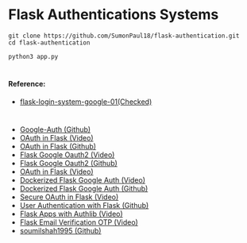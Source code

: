 # Flask Authentications Systems 
```
git clone https://github.com/SumonPaul18/flask-authentication.git
cd flask-authentication
```
```
python3 app.py
```


#
#### Reference:

- [flask-login-system-google-01(Checked)](https://github.com/SumonPaul18/flask-login-system-google-01.git)
#
- [Google-Auth (Github)](https://github.com/seunkoko/Python-Flask-Google-Auth)
- [OAuth in Flask (Video)](https://www.youtube.com/watch?v=ZCDzwYaAKCI)
- [OAuth in Flask (Github)](https://github.com/ASHIK11ab/Flask-Series/tree/OAuth-implementation)
- [Flask Google Oauth2 (Video)](https://www.youtube.com/watch?v=BfYsdNaHrps)
- [Flask Google Oauth2 (Github)](https://github.com/Vuka951/tutorial-code/tree/master/flask-google-oauth2)
- [OAuth in Flask (Video)](https://www.youtube.com/watch?v=NfvP8KtErNM)
- [Dockerized Flask Google Auth (Video)](https://www.youtube.com/watch?v=n4e3Cy2Tq3Q)
- [Dockerized Flask Google Auth (Github)](https://github.com/vastevenson/flask-google-hosted-authn-demo/tree/main)
- [Secure OAuth in Flask (Video)](https://www.youtube.com/watch?v=wctDfjx4xIw)
- [User Authentication with Flask (Github)](https://github.com/Joshwen7947/User-Authentication-with-Flask)
- [Flask Apps with Authlib (Video)](https://www.youtube.com/watch?v=fZLWO3_V06Q)
- [Flask Email Verification OTP (Video)](https://www.youtube.com/watch?v=ByoCkmilHg0&t=209s)
- [soumilshah1995 (Github)](https://github.com/soumilshah1995/Google-oAuth-Flask-handelBarJS.git)
